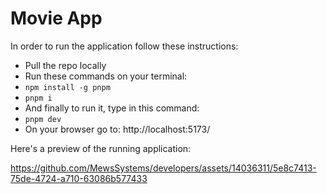 # Movie App

In order to run the application follow these instructions:

- Pull the repo locally
- Run these commands on your terminal:
- `npm install -g pnpm`
- `pnpm i`
- And finally to run it, type in this command:
- `pnpm dev`
- On your browser go to: http://localhost:5173/

Here's a preview of the running application:

https://github.com/MewsSystems/developers/assets/14036311/5e8c7413-75de-4724-a710-63086b577433
